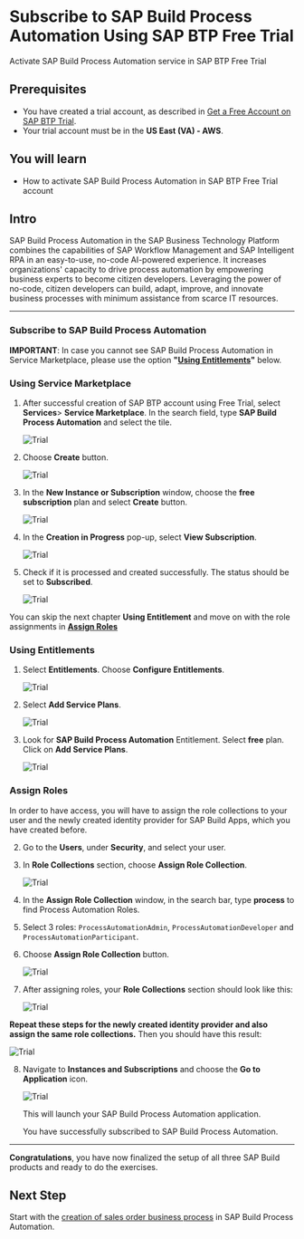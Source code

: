 
# Subscribe to SAP Build Process Automation Using SAP BTP Free Trial
<!-- description --> Activate SAP Build Process Automation service in SAP BTP Free Trial

## Prerequisites
- You have created a trial account, as described in [Get a Free Account on SAP BTP Trial](https://developers.sap.com/tutorials/hcp-create-trial-account.html).
- Your trial account must be in the **US East (VA) - AWS**.

## You will learn
  - How to activate SAP Build Process Automation in SAP BTP Free Trial account

## Intro
SAP Build Process Automation in the SAP Business Technology Platform combines the capabilities of SAP Workflow Management and SAP Intelligent RPA in an easy-to-use, no-code AI-powered experience. It increases organizations' capacity to drive process automation by empowering business experts to become citizen developers. Leveraging the power of no-code, citizen developers can build, adapt, improve, and innovate business processes with minimum assistance from scarce IT resources.

---

### Subscribe to SAP Build Process Automation

**IMPORTANT**: In case you cannot see SAP Build Process Automation in Service Marketplace, please use the option **"[Using Entitlements](/exercises/0_Setup_Trial_Landscape/3_spa-subscribe-free-trial/spa-subscribe-free-trial.md#using-entitlements)"** below.

### Using Service Marketplace

1. After successful creation of SAP BTP account using Free Trial, select **Services**> **Service Marketplace**. In the search field, type **SAP Build Process Automation** and select the tile.

    ![Trial](001.png)

2. Choose **Create** button.

    ![Trial](002.png)

3.  In the **New Instance or Subscription** window, choose the **free subscription** plan and select **Create** button.

    ![Trial](003freeplan.png)

4. In the **Creation in Progress** pop-up, select **View Subscription**.

    ![Trial](003creation.png)

5. Check if it is processed and created successfully. The status should be set to **Subscribed**.

    ![Trial](004freeplan.png)

You can skip the next chapter **Using Entitlement** and move on with the role assignments in **[Assign Roles](#Assign-Roles)**

### Using Entitlements 

1. Select **Entitlements**. Choose **Configure Entitlements**. 

    ![Trial](050.png)

2. Select **Add Service Plans**.

    ![Trial](051.png)

3. Look for **SAP Build Process Automation** Entitlement. Select **free** plan. Click on **Add Service Plans**.

    ![Trial](052.png)



### Assign Roles

In order to have access, you will have to assign the role collections to your user and the newly created identity provider for SAP Build Apps, which you have created before. 
   
2. Go to the **Users**, under **Security**, and select your user.

3. In **Role Collections** section, choose **Assign Role Collection**.


    ![Trial](005.png)

4. In the **Assign Role Collection** window, in the search bar, type **process** to find Process Automation Roles.

5. Select 3 roles: `ProcessAutomationAdmin`, `ProcessAutomationDeveloper` and `ProcessAutomationParticipant`.

6. Choose **Assign Role Collection** button.

    ![Trial](006.png)   

7. After assigning roles, your **Role Collections** section should look like this:

    ![Trial](007.png)

**Repeat these steps for the newly created identity provider and also assign the same role collections.**
Then you should have this result:

   ![Trial](image005.png)

8. Navigate to **Instances and Subscriptions** and choose the **Go to Application** icon.

    ![Trial](008.png)

    This will launch your SAP Build Process Automation application.

    You have successfully subscribed to SAP Build Process Automation.
   

---
**Congratulations**, you have now finalized the setup of all three SAP Build products and ready to do the exercises.

## Next Step
Start with the [creation of sales order business process](/exercises/1_Build_Process_Automation/1_1_spa-academy-salesorder/spa-academy-salesorder.md) in SAP Build Process Automation.